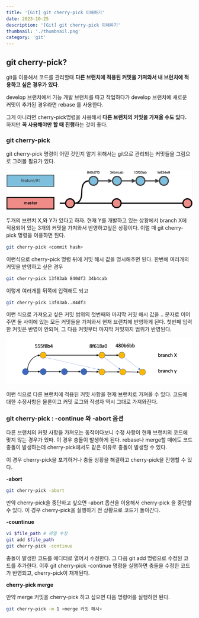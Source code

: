 ```yaml
---
title: '[Git] git cherry-pick 이해하기'
date: 2023-10-25
description: '[Git] git cherry-pick 이해하기'
thumbnail: './thumbnail.png'
category: 'git'
---
```


## git cherry-pick?

git을 이용해서 코드를 관리할때 **다른 브랜치에 적용된 커밋을 가져와서 내 브런치에 적용하고 싶은 경우가 있다**.

develop 브랜치에서 기능 개발 브랜치를 따고 작업하다가 develop 브랜치에 새로운 커밋이 추가된 경우라면 rebase 를 사용한다.

그게 아니라면 cherry-pick명령을 사용해서 **다른 브랜치의 커밋을 가져올 수도 있다.** 하지만 **꼭 사용해야만 할 때 진행**하는 것이 좋다.

### git cherry-pick

git cherry-pick 명령이 어떤 것인지 알기 위해서는 git으로 관리되는 커밋들을 그림으로 그려볼 필요가 있다.

![cherry-pick.png](./cherry-pick.png)

두개의 브런치 X,와 Y가 있다고 하자. 현재 Y를 개발하고 있는 상황에서 branch X에 적용되어 있는 3개의 커밋을 가져와서 반영하고싶은 상황이다. 이럴 때 git cherry-pick 명령을 이용하면 된다.

```bash
git cherry-pick <commit hash>
```

이런식으로 cherry-pick 명령 뒤에 커밋 해시 값을 명시해주면 된다. 한번에 여러개의 커밋을 반영하고 싶은 경우

```bash
git cherry-pick 13f03ab 840df3 34b4cab
```

이렇게 여러개를 뒤쪽에 입력해도 되고

```bash
git cherry-pick 13f03ab..84df3
```

이런 식으로 가져오고 싶은 커밋 범위의 첫번째와 마지막 커밋 해시 값을 .. 문자로 이어주면 둘 사이에 있는 모든 커밋들을 가져와서 현재 브랜치에 반영하게 된다. 첫번째 입력한 커밋은 반영이 안되며, 그 다음 커밋부터 마지막 커밋까지 범위가 반영된다.

![cherry2.png](./cherry2.png)

이런 식으로 다른 브랜치에 적용된 커밋 사항을 현재 브랜치로 가져올 수 있다. 코드에 대한 수정사항은 물론이고 커밋 로그와 작성자 역시 그대로 가져와진다.

### git cherry-pick : -continue 와 -abort 옵션

다른 브랜치의 커밋 사항을 가져오는 동작이다보니 수정 사항이 현재 브랜치의 코드에 맞지 않는 경우가 있따. 이 경우 충돌이 발생하게 된다. rebase나 merge할 때에도 코드 충돌이 발생하는데 cherry-pick에서도 같은 이유로 충돌이 발생할 수 있다.

이 경우 cherry-pick을 포기하거나 충돌 상황을 해결하고 cherry-pick을 진행할 수 있다.

**-abort**

```bash
git cherry-pick -abort
```

만약 cherry-pick을 중단하고 싶으면 -abort 옵션을 이용해서 cherry-pick 을 중단할 수 있다. 이 경우 cherry-pick을 실행하기 전 상황으로 코드가 돌아간다.

**-countinue**

```bash
vi $file_path # 파일 수정
git add $file_path
git cherry-pick -continue
```

충돌이 발생한 코드를 에디터로 열어서 수정한다. 그 다음 git add <file path> 명령으로 수정된 코드를 추가한다. 이후 git cherry-pick -continue 명령을 실행하면 충돌을 수정한 코드가 반영되고, cherry-pick이 재개된다.

**cherry-pick merge**

만약 merge 커밋을 cherry-pick 하고 싶으면 다음 명령어를 실행하면 된다.

```bash
git cherry-pick -m 1 <merge 커밋 해시>
```
